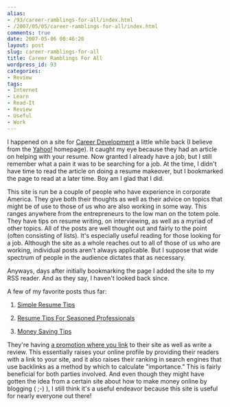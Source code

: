 ```yaml
---
alias:
- /93/career-ramblings-for-all/index.html
- /2007/05/05/career-ramblings-for-all/index.html
comments: true
date: 2007-05-06 00:46:20
layout: post
slug: career-ramblings-for-all
title: Career Ramblings For All
wordpress_id: 93
categories:
- Review
tags:
- Internet
- Learn
- Read-It
- Review
- Useful
- Work
---
```


I happened on a site for [Career Development](http://www.careerramblings.com/) a little while back (I believe from the [Yahoo!](http://www.yahoo.com/) homepage).  It caught my eye because they had an article on helping with your resume.  Now granted I already have a job, but I still remember what a pain it was to be searching for a job.  At the time, I didn't have time to read the article on doing a resume makeover, but I bookmarked the page to read at a later time.  Boy am I glad that I did.

This site is run be a couple of people who have experience in corporate America.  They give both their thoughts as well as their advice on topics that might be of use to those of us who are also working in some way.  This ranges anywhere from the entrepreneurs to the low man on the totem pole.  They have tips on resume writing, on interviewing, as well as a myriad of other topics.  All of the posts are well thought out and fairly to the point (often consisting of lists).  It's especially useful reading for those looking for a job.  Although the site as a whole reaches out to all of those of us who are working, individual posts aren't always applicable.  But I suppose that wide spectrum of people in the audience dictates that as necessary.

Anyways, days after initially bookmarking the page I added the site to my RSS reader.  And as they say, I haven't looked back since.

A few of my favorite posts thus far:




  1. [Simple Resume Tips](http://www.careerramblings.com/2007/04/03/simple-steps-on-how-to-write-a-resume/)


  2. [Resume Tips For Seasoned Professionals](http://www.careerramblings.com/2007/04/24/6-resume-tips-for-seasoned-professionals/)


  3. [Money Saving Tips](http://www.careerramblings.com/2007/04/11/ways-to-save-one-dollar-a-week/)



They're having [a promotion where you link](http://www.careerramblings.com/2007/05/03/review-career-ramblings-for-a-backlink/) to their site as well as write a review.  This essentially raises your online profile by providing their readers with a link to your site, and it also raises their ranking in search engines that use backlinks as a method by which to calculate "importance."  This is fairly beneficial for both parties involved.  And even though they might have gotten the idea from a certain site about how to make money online by blogging ( ;-) ), I still think it's a useful endeavor because this site is useful for nearly everyone out there!
